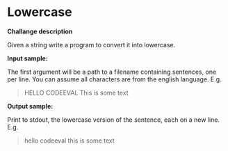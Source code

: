 Lowercase
===================
**Challange description**

Given a string write a program to convert it into lowercase.

**Input sample:**

The first argument will be a path to a filename containing sentences, one per line. You can assume all characters are from the english language. E.g.
> HELLO CODEEVAL
> This is some text

**Output sample:**

Print to stdout, the lowercase version of the sentence, each on a new line. E.g.
> hello codeeval
> this is some text